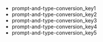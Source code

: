 - prompt-and-type-conversion_key1
- prompt-and-type-conversion_key2
- prompt-and-type-conversion_key3
- prompt-and-type-conversion_key4
- prompt-and-type-conversion_key5
